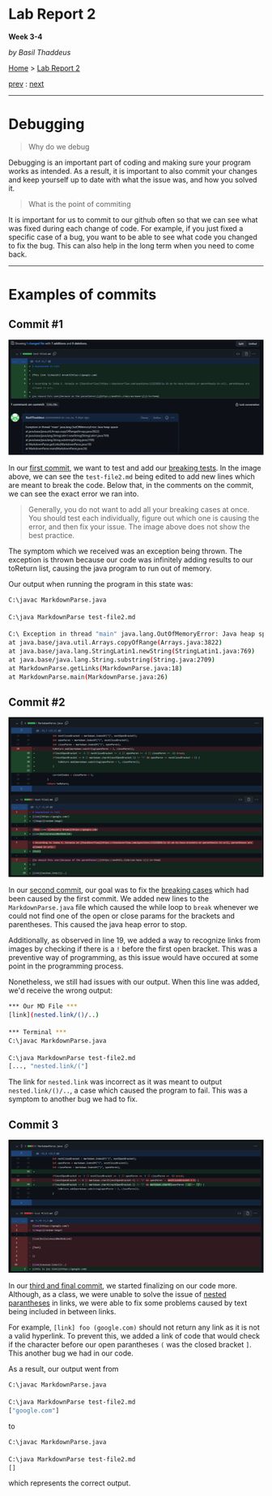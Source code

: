 # Lab Report 2
**Week 3-4**

*by Basil Thaddeus*

[Home]() > [Lab Report 2](https://basilthaddeus.github.io/cse15l-lab-reports/lab-report-2-week-4.html)

[prev](https://basilthaddeus.github.io/cse15l-lab-reports/lab-report-1-week-2.html) : [next](https://basilthaddeus.github.io/cse15l-lab-reports/lab-report-3-week-6.html)

---

# Debugging

> Why do we debug

Debugging is an important part of coding and making sure your program works as intended. As a result, it is important to also commit your changes and keep yourself up to date with what the issue was, and how you solved it. 

> What is the point of commiting

It is important for us to commit to our github often so that we can see what was fixed during each change of code. For example, if you just fixed a specific case of a bug, you want to be able to see what code you changed to fix the bug. This can also help in the long term when you need to come back.

---

# Examples of commits

## Commit #1

![Image](images/commit1.png)

In our [first commit](https://github.com/BasilThaddeus/markdown-parse/commit/316c28cac2f35957a3c86f49b183c130d1072f79), we want to test and add our [breaking tests](https://github.com/BasilThaddeus/markdown-parse/blob/316c28cac2f35957a3c86f49b183c130d1072f79/test-file2.md). In the image above, we can see the `test-file2.md` being edited to add new lines which are meant to break the code. Below that, in the comments on the commit, we can see the exact error we ran into.

> Generally, you do not want to add all your breaking cases at once. You should test each individually, figure out which one is causing the error, and then fix your issue. The image above does not show the best practice.

The symptom which we received was an exception being thrown. The exception is thrown because our code was infinitely adding results to our toReturn list, causing the java program to run out of memory.

Our output when running the program in this state was:

```bash
C:\javac MarkdownParse.java

C:\java MarkdownParse test-file2.md

C:\ Exception in thread "main" java.lang.OutOfMemoryError: Java heap space
at java.base/java.util.Arrays.copyOfRange(Arrays.java:3822)
at java.base/java.lang.StringLatin1.newString(StringLatin1.java:769)
at java.base/java.lang.String.substring(String.java:2709)
at MarkdownParse.getLinks(MarkdownParse.java:18)
at MarkdownParse.main(MarkdownParse.java:26)
```

## Commit #2

![Image](images/commit2.png)

In our [second commit](https://github.com/BasilThaddeus/markdown-parse/commit/48ca5caa57727fb3dff3fe2a58e64b00a2fad15c), our goal was to fix the [breaking cases](https://github.com/BasilThaddeus/markdown-parse/blob/48ca5caa57727fb3dff3fe2a58e64b00a2fad15c/test-file2.md) which had been caused by the first commit. We added new lines to the `MarkdownParse.java` file which caused the while loop to `break` whenever we could not find one of the open or close params for the brackets and parentheses. This caused the java heap error to stop.

Additionally, as observed in line 19, we added a way to recognize links from images by checking if there is a `!` before the first open bracket. This was a preventive way of programming, as this issue would have occured at some point in the programming process.

Nonetheless, we still had issues with our output. When this line was added, we'd receive the wrong output:

```bash
*** Our MD File ***
[link](nested.link/()/..)

*** Terminal ***
C:\javac MarkdownParse.java

C:\java MarkdownParse test-file2.md
[..., "nested.link/("]
```

The link for `nested.link` was incorrect as it was meant to output `nested.link/()/..`, a case which caused the program to fail. This was a symptom to another bug we had to fix.

## Commit 3

![Image](images/commit3.png)

In our [third and final commit](https://github.com/BasilThaddeus/markdown-parse/commit/f0f3a6c6099d65edc6b3d20ae340dc3da5a5e938), we started finalizing on our code more. Although, as a class, we were unable to solve the issue of [nested parantheses](https://github.com/BasilThaddeus/markdown-parse/blob/f0f3a6c6099d65edc6b3d20ae340dc3da5a5e938/test-file2.md) in links, we were able to fix some problems caused by text being included in between links.

For example, `[link] foo (google.com)` should not return any link as it is not a valid hyperlink. To prevent this, we added a link of code that would check if the character before our open parantheses `(` was the closed bracket `]`. This another bug we had in our code.

As a result, our output went from

```bash
C:\javac MarkdownParse.java

C:\java MarkdownParse test-file2.md
["google.com"]
```

to

```bash
C:\javac MarkdownParse.java

C:\java MarkdownParse test-file2.md
[]
```

which represents the correct output.